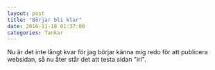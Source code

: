 ```yaml
---
layout: post
title: "Börjar bli klar"
date: 2016-11-18 01:37:00
categories: Tankar
---
```


Nu är det inte långt kvar för jag börjar känna mig redo för att publicera websidan, 
så nu åter står det att testa sidan "irl". 